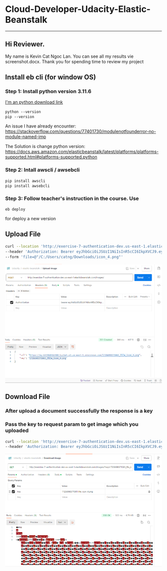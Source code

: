 # Cloud-Developer-Udacity-Elastic-Beanstalk
***

## Hi Reviewer. 
My name is Kevin Cat Ngoc Lan. 
You can see all my results vie screenshot.docx. Thank you for spending time to review my project
####
## Install eb cli (for window OS)
### Step 1: Install python version 3.11.6 

[I'm an python download link](https://www.python.org/downloads/windows/)
```shell
python --version
pip --version
```
An issue I have already encounter: https://stackoverflow.com/questions/77401730/modulenotfounderror-no-module-named-imp

The Solution is change python version: https://docs.aws.amazon.com/elasticbeanstalk/latest/platforms/platforms-supported.html#platforms-supported.python
### Step 2: Intall awscli / awsebcli 
```shell
pip install awscli
pip install awsebcli
```
### Step 3: Follow teacher's instruction in the course. Use 
```shell
eb deploy
```
for deploy a new version

## Upload File
```bash
curl --location 'http://exercise-7-authentication-dev.us-east-1.elasticbeanstalk.com/images/' \
--header 'Authorization: Bearer eyJhbGciOiJSUzI1NiIsInR5cCI6IkpXVCJ9.eyJlbWFpbCI6InRlc3RAZW1haWwuY29tIiwidG9rZW5UeXBlIjoiQUNDRVNTX1RPS0VOIiwiaWF0IjoxNzI1Njk4MzU2LCJleHAiOjE3MjU2OTg3MTZ9.Byv6H9MKYhcZZrWGgYjpE78jrHXg8L6t4lZzn6MWsAAEEGA69BunZOoquJ5NJ0JreRjwYshRBgWoia0-0W4bz294yORxDvDigkc7ABeqwbUeFkdMorYVqI090hfCm9F9jSuagTq14keyFCzLn0r_31JT3XHV-v3ZD6qKsmnaD4kZNkjgFrEhi5mpWH3I2zE_ukk1x2giEEh0MdJ9VXC1JdEVmqVCHdYXbhB31zbH34iNtnjJ6g4Jt9thqFXqZk5OCZ6GKmSSa6rtHWqegNhG02kQQP2S5X3MGlCq56t3Q5YVTAdte5NkG8wgYFFX3RJXy8U8SRKOIsVGwOWyJC0_Q54mNZIJjWbCp7utX69js1Dh5aG9gXX8AEiMTohN5w2WI8Jj26LMU8X6nV7JGf6rH93Xcd439jUqmtbVXmBFuAvDBB1mT1tkd0E086jnVO6e_4zuDC9XDo3MhFahv07MmSBFZH4DpdCXftcRMVWU7L-JvOPdlTDrYriQkB5Qo7JrA8NAWhym0FAwLpIZeWin5a8EWW0TAbCWJ9Y-mgdlJ5d5XjdMV1bbHqsISl6gHdI6XEm0Rftv96Kf7N7WKCipjp1BnIfuzOgUO4H8o19ort9HvuTkJRuf4K0TA6pslxYY_rcD2lVC1WSI570ShUj9CZiDKDQ2MVObEcP7S_-r4bA' \
--form 'file=@"/C:/Users/catng/Downloads/icon_4.png"'
```
![About to upload](uploadImg.png)

## Download File
### After upload a document successfully the response is a key 
### Pass the key to request param to get image which you uploaded
```bash
curl --location 'http://exercise-7-authentication-dev.us-east-1.elasticbeanstalk.com/images/?key=1725698371061_file_icon_4.png' \
--header 'Authorization: Bearer eyJhbGciOiJSUzI1NiIsInR5cCI6IkpXVCJ9.eyJlbWFpbCI6InRlc3RAZW1haWwuY29tIiwidG9rZW5UeXBlIjoiQUNDRVNTX1RPS0VOIiwiaWF0IjoxNzI1Njk4MzU2LCJleHAiOjE3MjU2OTg3MTZ9.Byv6H9MKYhcZZrWGgYjpE78jrHXg8L6t4lZzn6MWsAAEEGA69BunZOoquJ5NJ0JreRjwYshRBgWoia0-0W4bz294yORxDvDigkc7ABeqwbUeFkdMorYVqI090hfCm9F9jSuagTq14keyFCzLn0r_31JT3XHV-v3ZD6qKsmnaD4kZNkjgFrEhi5mpWH3I2zE_ukk1x2giEEh0MdJ9VXC1JdEVmqVCHdYXbhB31zbH34iNtnjJ6g4Jt9thqFXqZk5OCZ6GKmSSa6rtHWqegNhG02kQQP2S5X3MGlCq56t3Q5YVTAdte5NkG8wgYFFX3RJXy8U8SRKOIsVGwOWyJC0_Q54mNZIJjWbCp7utX69js1Dh5aG9gXX8AEiMTohN5w2WI8Jj26LMU8X6nV7JGf6rH93Xcd439jUqmtbVXmBFuAvDBB1mT1tkd0E086jnVO6e_4zuDC9XDo3MhFahv07MmSBFZH4DpdCXftcRMVWU7L-JvOPdlTDrYriQkB5Qo7JrA8NAWhym0FAwLpIZeWin5a8EWW0TAbCWJ9Y-mgdlJ5d5XjdMV1bbHqsISl6gHdI6XEm0Rftv96Kf7N7WKCipjp1BnIfuzOgUO4H8o19ort9HvuTkJRuf4K0TA6pslxYY_rcD2lVC1WSI570ShUj9CZiDKDQ2MVObEcP7S_-r4bA'
```
![About to download](downloadImg.png)